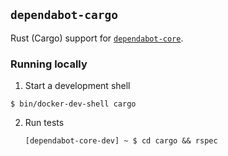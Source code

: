 ## `dependabot-cargo`

Rust (Cargo) support for [`dependabot-core`][core-repo].

### Running locally

1. Start a development shell

  ```
  $ bin/docker-dev-shell cargo
  ```

2. Run tests
   ```
   [dependabot-core-dev] ~ $ cd cargo && rspec
   ```

[core-repo]: https://github.com/dependabot/dependabot-core
